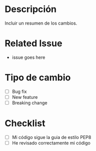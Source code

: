 # Descripción

Incluir un resumen de los cambios.

# Related Issue
- issue goes here

# Tipo de cambio

- [ ] Bug fix
- [ ] New feature
- [ ] Breaking change

# Checklist

- [ ] Mi código sigue la guia de estilo PEP8
- [ ] He revisado correctamente mi código
